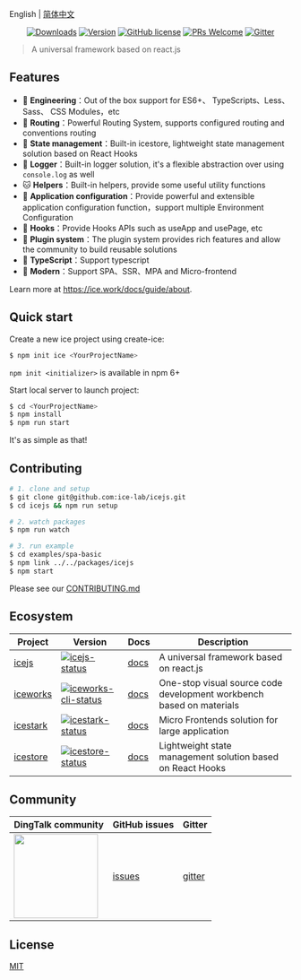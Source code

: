 English | [简体中文](./README_zh-CN.md)

<p align="center">
  <a href="https://www.npmjs.com/package/ice.js"><img src="https://badgen.net/npm/dm/ice.js" alt="Downloads"></a>
  <a href="https://www.npmjs.com/package/ice.js"><img src="https://badgen.net/npm/v/ice.js" alt="Version"></a>
  <a href="/LICENSE"><img src="https://img.shields.io/badge/license-MIT-blue.svg" alt="GitHub license" /></a>
  <a href="https://github.com/alibaba/ice/pulls"><img src="https://img.shields.io/badge/PRs-welcome-brightgreen.svg" alt="PRs Welcome" /></a>
  <a href="https://gitter.im/alibaba/ice"><img src="https://badges.gitter.im/alibaba/ice.svg" alt="Gitter" /></a>
</p>

> A universal framework based on react.js

## Features

- 🐒 **Engineering**：Out of the box support for ES6+、 TypeScripts、Less、Sass、 CSS Modules，etc
- 🦊 **Routing**：Powerful Routing System, supports configured routing and conventions routing
- 🐯 **State management**：Built-in icestore, lightweight state management solution based on React Hooks
- 🐶 **Logger**：Built-in logger solution, it's a flexible abstraction over using `console.log` as well
- 🐱 **Helpers**：Built-in helpers, provide some useful utility functions
- 🦁 **Application configuration**：Provide powerful and extensible application configuration function，support multiple Environment Configuration
- 🐴 **Hooks**：Provide Hooks APIs such as useApp and usePage, etc
- 🐌 **Plugin system**：The plugin system provides rich features and allow the community to build reusable solutions
- 🐘 **TypeScript**：Support typescript
- 🐂 **Modern**：Support SPA、SSR、MPA and Micro-frontend

Learn more at <https://ice.work/docs/guide/about>.

## Quick start

Create a new ice project using create-ice:

```bash
$ npm init ice <YourProjectName>
```

`npm init <initializer>` is available in npm 6+

Start local server to launch project:

```bash
$ cd <YourProjectName>
$ npm install
$ npm run start
```

It's as simple as that!

## Contributing

```bash
# 1. clone and setup
$ git clone git@github.com:ice-lab/icejs.git
$ cd icejs && npm run setup

# 2. watch packages
$ npm run watch

# 3. run example
$ cd examples/spa-basic
$ npm link ../../packages/icejs
$ npm start
```

Please see our [CONTRIBUTING.md](/.github/CONTRIBUTING.md)

## Ecosystem

|    Project         |    Version                                 |     Docs    |   Description       |
|----------------|-----------------------------------------|--------------|-----------|
| [icejs] | [![icejs-status]][icejs-package] | [docs][icejs-docs] |A universal framework based on react.js|
| [iceworks]     | [![iceworks-cli-status]][iceworks-cli-package] | [docs][iceworks-docs] |One-stop visual source code development workbench based on materials|
| [icestark] | [![icestark-status]][icestark-package] | [docs][icestark-docs] |Micro Frontends solution for large application|
| [icestore] | [![icestore-status]][icestore-package] | [docs][icestore-docs] |Lightweight state management solution based on React Hooks|

[icejs]: https://github.com/ice-lab/icejs
[iceworks]: https://github.com/alibaba/ice
[icestark]: https://github.com/ice-lab/icestark
[icestore]: https://github.com/ice-lab/icestore

[icejs-status]: https://img.shields.io/npm/v/ice.js.svg
[iceworks-cli-status]: https://img.shields.io/npm/v/iceworks.svg
[icestark-status]: https://img.shields.io/npm/v/@ice/stark.svg
[icestore-status]: https://img.shields.io/npm/v/@ice/store.svg

[icejs-package]: https://npmjs.com/package/ice.js
[iceworks-cli-package]: https://npmjs.com/package/iceworks
[icestark-package]: https://npmjs.com/package/@ice/stark
[icestore-package]: https://npmjs.com/package/@ice/store

[icejs-docs]: https://ice.work/docs/icejs/about
[iceworks-docs]: https://ice.work/docs/iceworks/about
[icestark-docs]: https://ice.work/docs/icestark/guide/about
[icestore-docs]: https://github.com/ice-lab/icestore#icestore

## Community

| DingTalk community                               | GitHub issues |  Gitter |
|-------------------------------------|--------------|---------|
| <a href="https://ice.alicdn.com/assets/images/qrcode.png"><img src="https://ice.alicdn.com/assets/images/qrcode.png" width="150" /></a> | [issues]     | [gitter]|

[issues]: https://github.com/alibaba/ice/issues
[gitter]: https://gitter.im/alibaba/ice

## License

[MIT](/LICENSE)
